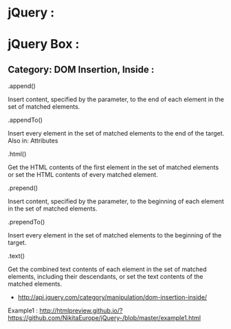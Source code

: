 # jQuery :

# jQuery  Box :


## Category: DOM Insertion, Inside :

 .append()

Insert content, specified by the parameter, to the end of each element in the set of matched elements.

.appendTo()

Insert every element in the set of matched elements to the end of the target.
Also in: Attributes	

.html()

Get the HTML contents of the first element in the set of matched elements or set the HTML contents of every matched element.

.prepend()

Insert content, specified by the parameter, to the beginning of each element in the set of matched elements.

.prependTo()

Insert every element in the set of matched elements to the beginning of the target.

.text()

Get the combined text contents of each element in the set of matched elements, including their descendants, or set the text contents of the matched elements.


+ http://api.jquery.com/category/manipulation/dom-insertion-inside/


Example1 : http://htmlpreview.github.io/?https://github.com/NikitaEurope/jQuery-/blob/master/example1.html
